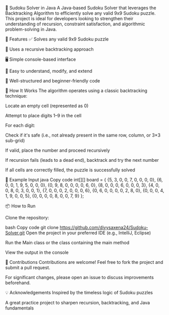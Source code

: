 🧩 Sudoku Solver in Java
A Java-based Sudoku Solver that leverages the Backtracking Algorithm to efficiently solve any valid 9x9 Sudoku puzzle. This project is ideal for developers looking to strengthen their understanding of recursion, constraint satisfaction, and algorithmic problem-solving in Java.

🚀 Features
✅ Solves any valid 9x9 Sudoku puzzle

🔄 Uses a recursive backtracking approach

🖥️ Simple console-based interface

🧩 Easy to understand, modify, and extend

🧪 Well-structured and beginner-friendly code

🧠 How It Works
The algorithm operates using a classic backtracking technique:

Locate an empty cell (represented as 0)

Attempt to place digits 1–9 in the cell

For each digit:

Check if it's safe (i.e., not already present in the same row, column, or 3×3 sub-grid)

If valid, place the number and proceed recursively

If recursion fails (leads to a dead end), backtrack and try the next number

If all cells are correctly filled, the puzzle is successfully solved

📸 Example Input
java
Copy code
int[][] board = {
    {5, 3, 0, 0, 7, 0, 0, 0, 0},
    {6, 0, 0, 1, 9, 5, 0, 0, 0},
    {0, 9, 8, 0, 0, 0, 0, 6, 0},
    {8, 0, 0, 0, 6, 0, 0, 0, 3},
    {4, 0, 0, 8, 0, 3, 0, 0, 1},
    {7, 0, 0, 0, 2, 0, 0, 0, 6},
    {0, 6, 0, 0, 0, 0, 2, 8, 0},
    {0, 0, 0, 4, 1, 9, 0, 0, 5},
    {0, 0, 0, 0, 8, 0, 0, 7, 9}
};


📦 How to Run

Clone the repository:

bash
Copy code
git clone https://github.com/divysaxena24/Sudoku-Solver.git
Open the project in your preferred IDE (e.g., IntelliJ, Eclipse)

Run the Main class or the class containing the main method

View the output in the console



🤝 Contributions
Contributions are welcome!
Feel free to fork the project and submit a pull request.

For significant changes, please open an issue to discuss improvements beforehand.

💡 Acknowledgements
Inspired by the timeless logic of Sudoku puzzles

A great practice project to sharpen recursion, backtracking, and Java fundamentals

